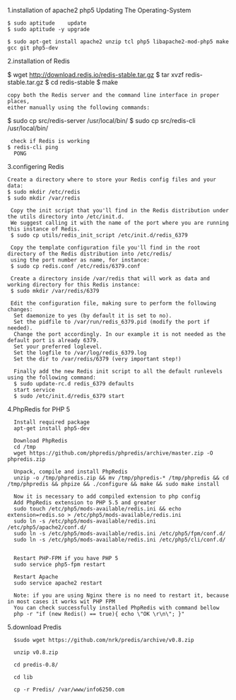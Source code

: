1.installation of apache2 php5
  Updating The Operating-System

    $ sudo aptitude    update
    $ sudo aptitude -y upgrade
    
    $ sudo apt-get install apache2 unzip tcl php5 libapache2-mod-php5 make gcc git php5-dev

2.installation of Redis
   
   $ wget http://download.redis.io/redis-stable.tar.gz
    $ tar xvzf redis-stable.tar.gz
    $ cd redis-stable
    $ make

    copy both the Redis server and the command line interface in proper places, 
    either manually using the following commands:
   $ sudo cp src/redis-server /usr/local/bin/
   $ sudo cp src/redis-cli /usr/local/bin/
   
     check if Redis is working
    $ redis-cli ping
      PONG

3.configering Redis
    
    Create a directory where to store your Redis config files and your data:
    $ sudo mkdir /etc/redis
    $ sudo mkdir /var/redis
     
     Copy the init script that you'll find in the Redis distribution under the utils directory into /etc/init.d.
     We suggest calling it with the name of the port where you are running this instance of Redis.
     $ sudo cp utils/redis_init_script /etc/init.d/redis_6379
     
     Copy the template configuration file you'll find in the root directory of the Redis distribution into /etc/redis/ 
     using the port number as name, for instance:
     $ sudo cp redis.conf /etc/redis/6379.conf
     
     Create a directory inside /var/redis that will work as data and working directory for this Redis instance:
     $ sudo mkdir /var/redis/6379
     
     Edit the configuration file, making sure to perform the following changes:
      Set daemonize to yes (by default it is set to no).
      Set the pidfile to /var/run/redis_6379.pid (modify the port if needed).
      Change the port accordingly. In our example it is not needed as the default port is already 6379.
      Set your preferred loglevel.
      Set the logfile to /var/log/redis_6379.log
      Set the dir to /var/redis/6379 (very important step!)
      
      Finally add the new Redis init script to all the default runlevels using the following command:
      $ sudo update-rc.d redis_6379 defaults
      start service
      $ sudo /etc/init.d/redis_6379 start
      
4.PhpRedis for PHP 5

      Install required package
      apt-get install php5-dev

      Download PhpRedis
      cd /tmp
      wget https://github.com/phpredis/phpredis/archive/master.zip -O phpredis.zip

      Unpack, compile and install PhpRedis
      unzip -o /tmp/phpredis.zip && mv /tmp/phpredis-* /tmp/phpredis && cd /tmp/phpredis && phpize && ./configure && make && sudo make install

      Now it is necessary to add compiled extension to php config
      Add PhpRedis extension to PHP 5.5 and greater
      sudo touch /etc/php5/mods-available/redis.ini && echo extension=redis.so > /etc/php5/mods-available/redis.ini
      sudo ln -s /etc/php5/mods-available/redis.ini /etc/php5/apache2/conf.d/
      sudo ln -s /etc/php5/mods-available/redis.ini /etc/php5/fpm/conf.d/
      sudo ln -s /etc/php5/mods-available/redis.ini /etc/php5/cli/conf.d/
      
      
      Restart PHP-FPM if you have PHP 5
      sudo service php5-fpm restart

      Restart Apache
      sudo service apache2 restart

      Note: if you are using Nginx there is no need to restart it, because in most cases it works wit PHP FPM
      You can check successfully installed PhpRedis with command bellow
      php -r "if (new Redis() == true){ echo \"OK \r\n\"; }"
5.download Predis

      $sudo wget https://github.com/nrk/predis/archive/v0.8.zip

      unzip v0.8.zip

      cd predis-0.8/

      cd lib

      cp -r Predis/ /var/www/info6250.com

